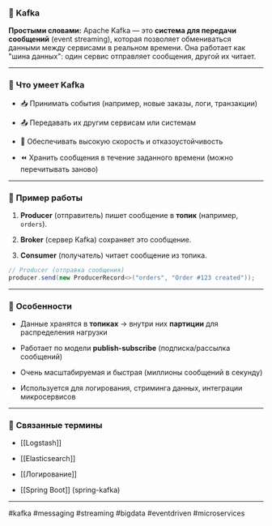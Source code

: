 ### 📄 **Kafka**

**Простыми словами:** Apache Kafka — это **система для передачи сообщений** (event streaming), которая позволяет обмениваться данными между сервисами в реальном времени. Она работает как "шина данных": один сервис отправляет сообщения, другой их читает.

---

### 🧩 **Что умеет Kafka**

- 📥 Принимать события (например, новые заказы, логи, транзакции)
    
- 📤 Передавать их другим сервисам или системам
    
- 🔄 Обеспечивать высокую скорость и отказоустойчивость
    
- ⏪ Хранить сообщения в течение заданного времени (можно перечитывать заново)
    

---

### 📌 **Пример работы**

1. **Producer** (отправитель) пишет сообщение в **топик** (например, `orders`).
    
2. **Broker** (сервер Kafka) сохраняет это сообщение.
    
3. **Consumer** (получатель) читает сообщение из топика.
    

```java
// Producer (отправка сообщения)
producer.send(new ProducerRecord<>("orders", "Order #123 created"));
```

---

### 🧠 **Особенности**

- Данные хранятся в **топиках** → внутри них **партиции** для распределения нагрузки
    
- Работает по модели **publish-subscribe** (подписка/рассылка сообщений)
    
- Очень масштабируемая и быстрая (миллионы сообщений в секунду)
    
- Используется для логирования, стриминга данных, интеграции микросервисов
    

---

### 🔗 **Связанные термины**

- [[Logstash]]
    
- [[Elasticsearch]]
    
- [[Логирование]]
    
- [[Spring Boot]] (spring-kafka)
    

---

#kafka #messaging #streaming #bigdata #eventdriven #microservices